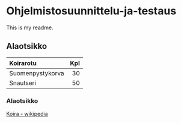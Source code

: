 # Ohjelmistosuunnittelu-ja-testaus

This is my readme.

## Alaotsikko

| Koirarotu | Kpl |
|:----------|----:|
| Suomenpystykorva | 30 |
| Snautseri | 50 |

### Alaotsikko

[Koira - wikipedia](https://fi.wikipedia.org/wiki/Koira)
